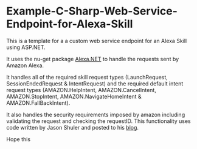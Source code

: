 # Example-C-Sharp-Web-Service-Endpoint-for-Alexa-Skill
This is a template for a a custom web service endpoint for an Alexa Skill using ASP.NET.

It uses the nu-get package [Alexa.NET](https://github.com/timheuer/alexa-skills-dotnet) to handle the requests sent by Amazon Alexa.

It handles all of the required skill request types (LaunchRequest, SessionEndedRequest & IntentRequest) and the required default intent request types (AMAZON.HelpIntent, AMAZON.CancelIntent, AMAZON.StopIntent, AMAZON.NavigateHomeIntent & AMAZON.FallBackIntent).

It also handles the security requirements imposed by amazon including validating the request and checking the requestID. This functionality uses code written by Jason Shuler and posted to his [blog](https://shulerent.com/2018/03/18/validating-alexa-skill-web-requests-in-c/).

Hope this 
